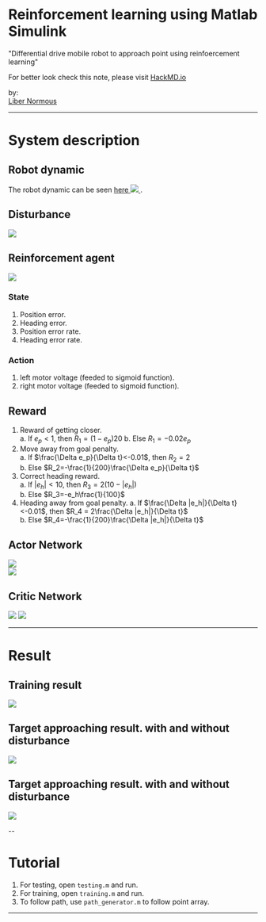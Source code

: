 # Reinforcement learning using Matlab Simulink  

"Differential drive mobile robot to approach point using reinfoercement learning"  

For better look check this note, please visit [HackMD.io](https://hackmd.io/@libernormous/ddmr_rl_matlab)  

by:  
[Liber Normous](https://hackmd.io/@libernormous)  

---

# System description  

## Robot dynamic    
The robot dynamic can be seen [here ![](https://i.imgur.com/RmvkGxz.png)
](https://hackmd.io/@libernormous/dynamic_ddmr).  

## Disturbance  
![](https://i.imgur.com/hRHoQbU.png)  

## Reinforcement agent  
![](https://i.imgur.com/0IDKsXH.png)  
  

### State  
1. Position error.  
2. Heading error.  
3. Position error rate.  
4. Heading error rate.  

### Action  
1. left motor voltage (feeded to sigmoid function).  
2. right motor voltage (feeded to sigmoid function).  

## Reward  
1. Reward of getting closer.  
    a. If $e_p<1$, then $R_1 = (1-e_p)20$ 
    b. Else $R_1 = -0.02e_p$
3. Move away from goal penalty.  
    a. If $\frac{\Delta e_p}{\Delta t}<-0.01$, then $R_2 = 2$  
    b. Else $R_2=-\frac{1}{200}\frac{\Delta e_p}{\Delta t}$  
5. Correct heading reward.  
    a. If $|e_h|<10$, then $R_3=2(10-|e_h|)$  
    b. Else $R_3=-e_h\frac{1}{100}$
7. Heading away from goal penalty.
    a. If $\frac{\Delta |e_h|}{\Delta t}<-0.01$, then $R_4 = 2\frac{\Delta |e_h|}{\Delta t}$     
    b. Else $R_4=-\frac{1}{200}\frac{\Delta |e_h|}{\Delta t}$  

## Actor Network  
![](https://i.imgur.com/1otORrs.png)  
![](https://i.imgur.com/y1GjrRa.png)  

## Critic Network  
![](https://i.imgur.com/6M6pIa1.png)
![](https://i.imgur.com/v1lhDqa.png)  

---

# Result  

## Training result  
![](https://i.imgur.com/8g9u06Y.png)  

## Target approaching result. with and without disturbance  
![](https://i.imgur.com/l0Htpqs.png)  

## Target approaching result. with and without disturbance  
![](https://i.imgur.com/CTRkTjp.png)  

--

# Tutorial  
1. For testing, open `testing.m` and run.  
2. For training, open `training.m` and run.  
3. To follow path, use `path_generator.m` to follow point array.  

---

